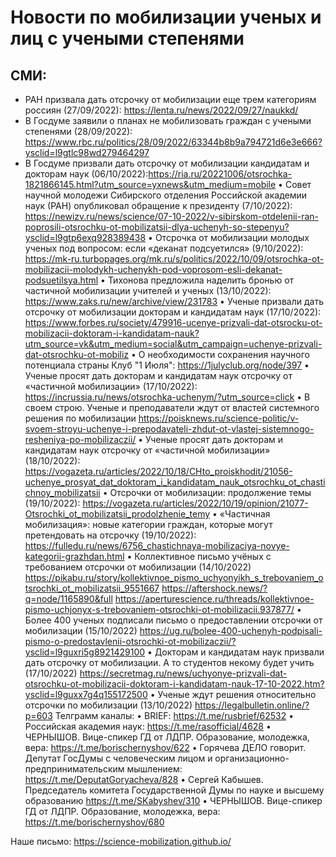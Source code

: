 # Новости по мобилизации ученых и лиц с учеными степенями 
## СМИ:
* РАН призвала дать отсрочку от мобилизации еще трем категориям россиян (27/09/2022): https://lenta.ru/news/2022/09/27/naukkd/
* В Госдуме заявили о планах не мобилизовать граждан с учеными степенями (28/09/2022): https://www.rbc.ru/politics/28/09/2022/63344b8b9a794721d6e3e666?ysclid=l9gtlc98wd279464297
* В Госдуме призвали дать отсрочку от мобилизации кандидатам и докторам наук (06/10/2022):https://ria.ru/20221006/otsrochka-1821866145.html?utm_source=yxnews&utm_medium=mobile
• Совет научной молодежи Сибирского отделения Российской академии наук (РАН) опубликовал обращение к президенту (7/10/2022):
https://newizv.ru/news/science/07-10-2022/v-sibirskom-otdelenii-ran-poprosili-otsrochku-ot-mobilizatsii-dlya-uchenyh-so-stepenyu?ysclid=l9gtp6exq928389438
• Отсрочка от мобилизации молодых ученых под вопросом: если «деканат подсуетился» (9/10/2022):
https://mk-ru.turbopages.org/mk.ru/s/politics/2022/10/09/otsrochka-ot-mobilizacii-molodykh-uchenykh-pod-voprosom-esli-dekanat-podsuetilsya.html
• Тихонова предложила наделить бронью от частичной мобилизации учителей и ученых (13/10/2022):
https://www.zaks.ru/new/archive/view/231783
• Ученые призвали дать отсрочку от мобилизации докторам и кандидатам наук (17/10/2022):
https://www.forbes.ru/society/479916-ucenye-prizvali-dat-otsrocku-ot-mobilizacii-doktoram-i-kandidatam-nauk?utm_source=vk&utm_medium=social&utm_campaign=uchenye-prizvali-dat-otsrochku-ot-mobiliz
• О необходимости сохранения научного потенциала страны Клуб "1 Июля":
https://1julyclub.org/node/397
• Ученые просят дать докторам и кандидатам наук отсрочку от «частичной мобилизации» (17/10/2022):
https://incrussia.ru/news/otsrochka-uchenym/?utm_source=click
• В своем строю. Ученые и преподаватели ждут от властей системного решения по мобилизации
https://poisknews.ru/science-politic/v-svoem-stroyu-uchenye-i-prepodavateli-zhdut-ot-vlastej-sistemnogo-resheniya-po-mobilizaczii/
• Ученые просят дать докторам и кандидатам наук отсрочку от «частичной мобилизации» (18/10/2022):
https://vogazeta.ru/articles/2022/10/18/CHto_proiskhodit/21056-uchenye_prosyat_dat_doktoram_i_kandidatam_nauk_otsrochku_ot_chastichnoy_mobilizatsii
• Отсрочки от мобилизации: продолжение темы (19/10/2022):
https://vogazeta.ru/articles/2022/10/19/opinion/21077-Otsrochki_ot_mobilizatsii_prodolzhenie_temy
• «Частичная мобилизация»: новые категории граждан, которые могут претендовать на отсрочку (19/10/2022):
https://fulledu.ru/news/6756_chastichnaya-mobilizaciya-novye-kategorii-grazhdan.html
• Коллективное письмо учёных с требованием отсрочки от мобилизации (14/10/2022)
https://pikabu.ru/story/kollektivnoe_pismo_uchyonyikh_s_trebovaniem_otsrochki_ot_mobilizatsii_9551667
https://aftershock.news/?q=node/1165890&full
https://aperturescience.ru/threads/kollektivnoe-pismo-uchjonyx-s-trebovaniem-otsrochki-ot-mobilizacii.937877/
• Более 400 ученых подписали письмо о предоставлении отсрочки от мобилизации (15/10/2022)
https://ug.ru/bolee-400-uchenyh-podpisali-pismo-o-predostavlenii-otsrochki-ot-mobilizaczii/?ysclid=l9guxri5g8921429100 
• Докторам и кандидатам наук призвали дать отсрочку от мобилизации. А то студентов некому будет учить (17/10/2022)
https://secretmag.ru/news/uchyonye-prizvali-dat-otsrochku-ot-mobilizacii-doktoram-i-kandidatam-nauk-17-10-2022.htm?ysclid=l9guxx7g4q155172500
• Ученые ждут решения относительно отсрочки по мобилизации (13/10/2022)
https://legalbulletin.online/?p=603
Телграмм каналы:
• BRIEF: https://t.me/rusbrief/62532
• Российская академия наук: https://t.me/rasofficial/4628
• ЧЕРНЫШОВ. Вице-спикер ГД от ЛДПР. Образование, молодежка, вера: https://t.me/borischernyshov/622
• Горячева ДЕЛО говорит. Депутат ГосДумы с человеческим лицом и организационно-предпринимательским мышлением:  https://t.me/DeputatGoryacheva/828
• Сергей Кабышев. Председатель комитета Государственной Думы по науке и высшему образованию  https://t.me/SKabyshev/310
• ЧЕРНЫШОВ. Вице-спикер ГД от ЛДПР. Образование, молодежка, вера:  https://t.me/borischernyshov/680

Наше письмо:
https://science-mobilization.github.io/
